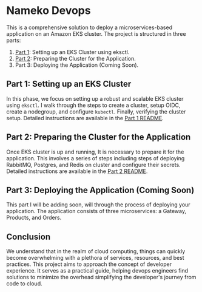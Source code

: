 # Nameko Devops

This is a comprehensive solution to deploy a microservices-based application on an Amazon EKS cluster. The project is structured in three parts:

1. [Part 1](./part-1/README.md): Setting up an EKS Cluster using eksctl. 
2. [Part 2](./part-2/README.md): Preparing the Cluster for the Application.
3. Part 3: Deploying the Application (Coming Soon).

## Part 1: Setting up an EKS Cluster

In this phase, we focus on setting up a robust and scalable EKS cluster using `eksctl`. I walk through the steps to create a cluster, setup OIDC, create a nodegroup, and configure `kubectl`. Finally, verifying the cluster setup. Detailed instructions are available in the [Part 1 README](./part-1/README.md).

## Part 2: Preparing the Cluster for the Application

Once EKS cluster is up and running, It is necessary to prepare it for the application. This involves a series of steps including steps of deploying RabbitMQ, Postgres, and Redis on cluster and configure their secrets. Detailed instructions are available in the [Part 2 README](./part-2/README.md).

## Part 3: Deploying the Application (Coming Soon)

This part I will be adding soon, will through the process of deploying your application. The application consists of three microservices: a Gateway, Products, and Orders. 

## Conclusion

We understand that in the realm of cloud computing, things can quickly become overwhelming with a plethora of services, resources, and best practices. This project aims to approach the concept of developer experience. It serves as a practical guide, helping devops engineers find solutions to minimize the overhead simplifying the developer's journey from code to cloud.
